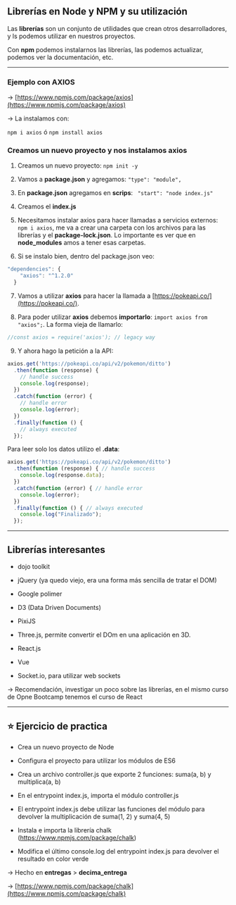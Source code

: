 ## Librerías en Node y NPM y su utilización


Las **librerías** son un conjunto de utilidades que crean otros desarrolladores, y ls podemos utilizar en nuestros proyectos.

Con **npm** podemos instalarnos las librerías, las podemos actualizar, podemos ver la documentación, etc.

---

### Ejemplo con AXIOS

-> [https://www.npmjs.com/package/axios](https://www.npmjs.com/package/axios)

-> La instalamos con:

```npm i axios``` ó ```npm install axios```


### Creamos un nuevo proyecto y nos instalamos axios

1. Creamos un nuevo proyecto: ```npm init -y```

2. Vamos a **package.json** y agregamos: ```"type": "module",```

3. En **package.json** agregamos en **scrips**: ``` "start": "node index.js"```

4. Creamos el **index.js**

5. Necesitamos instalar axios para hacer llamadas a servicios externos: ```npm i axios```, me va a crear una carpeta con los archivos para las librerías y el **package-lock.json**. Lo importante es ver que en **node_modules**  amos a tener esas carpetas.

6. Si se instalo bien, dentro del package.json veo:
```JavaScript
"dependencies": {
    "axios": "^1.2.0"
  }
```

7. Vamos a utilizar **axios** para hacer la llamada a [https://pokeapi.co/](https://pokeapi.co/).

8. Para poder utilizar **axios** debemos **importarlo**: ```import axios from "axios";```. La forma vieja de llamarlo:
```JavaScript
//const axios = require('axios'); // legacy way
```

9. Y ahora hago la petición a la API:
```JavaScript
axios.get('https://pokeapi.co/api/v2/pokemon/ditto')
  .then(function (response) {
    // handle success
    console.log(response);
  })
  .catch(function (error) {
    // handle error
    console.log(error);
  })
  .finally(function () {
    // always executed
  });
```

Para leer solo los datos utilizo el **.data**:

```JavaScript
axios.get('https://pokeapi.co/api/v2/pokemon/ditto')
  .then(function (response) { // handle success
    console.log(response.data);
  })
  .catch(function (error) { // handle error
    console.log(error);
  })
  .finally(function () { // always executed
    console.log("Finalizado");
  });
```

---

## Librerías interesantes

- dojo toolkit

- jQuery (ya quedo viejo, era una forma más sencilla de tratar el DOM)

- Google polimer

- D3 (Data Driven Documents)

- PixiJS

- Three.js, permite convertir el DOm en una aplicación en 3D.

- React.js

- Vue

- Socket.io, para utilizar web sockets

-> Recomendación, investigar un poco sobre las librerías, en el mismo curso de Opne Bootcamp tenemos el curso de React

---

## :star: Ejercicio de practica

- Crea un nuevo proyecto de Node

- Configura el proyecto para utilizar los módulos de ES6

- Crea un archivo controller.js que exporte 2 funciones: suma(a, b) y multiplica(a, b)

- En el entrypoint index.js, importa el módulo controller.js

- El entrypoint index.js debe utilizar las funciones del módulo para devolver la multiplicación de suma(1, 2) y suma(4, 5)

- Instala e importa la librería chalk (https://www.npmjs.com/package/chalk)

- Modifica el último console.log del entrypoint index.js para devolver el resultado en color verde

-> Hecho en **entregas** > **decima_entrega**

-> [https://www.npmjs.com/package/chalk](https://www.npmjs.com/package/chalk)